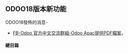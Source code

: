 ## ODOO18版本新功能
ODOO18發佈的消息-
  + [FB-Odoo 官方中文交流群組-Odoo Apac提供PDF檔案](https://www.facebook.com/download/457430710211485/Odoo18%20Sneak%20Peak.pdf?av=1190407304&eav=AfYKOUExZR61MAOqq3GVaCghJa5qkCtC_Mnsve0CL81IW_YYolWB7FWqz2xsFZkvSbQ&paipv=0&hash=AcqmEqL1W6DGx9iMV1k&__cft__[0]=AZX1ffG40BTfX5E1cGeTAI7qDHk0Plg4WnSRNVOOikdyDGsqfr6jXXbwvtXdvEEzTME4dkohn_qOk3052wP9Zxb9ZWzMmzvUflHO8pIKIB-PbiiETuOOjsNff7mq-sWlpWUD5GPjoYP2HwSu3xj-cTgyJPBz8l8jLLZvxjxUHcuBiTO55vXlx67rXpDXYQEDdQgNnSNsLoI8RZeiCFYSjyLXyGRC75_qt2k700frQEs_2QD9Zx-aR9mUuWcIJ7WtewQ&__tn__=H-R)，

#### 總目錄
